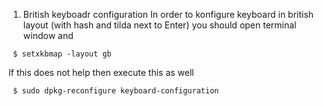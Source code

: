 1. British keyboadr configuration
  In order to konfigure keyboard in british layout (with hash and tilda next to Enter) you should open terminal window and 
  
```shell
 $ setxkbmap -layout gb
```
If this does not help then execute this as well
```shell
 $ sudo dpkg-reconfigure keyboard-configuration
```
